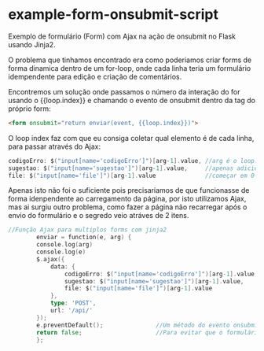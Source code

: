 # example-form-onsubmit-script
Exemplo de formulário (Form) com Ajax na ação de onsubmit no Flask usando Jinja2.

O problema que tinhamos encontrado era como poderiamos criar forms de forma dinamica dentro de um for-loop, onde cada linha teria um formulário idempendente para edição e criação de comentários.

Encontremos um solução onde passamos o número da interação do for usando o {{loop.index}} e chamando o evento de onsubmit dentro da tag do próprio form:

```html
<form onsubmit="return enviar(event, {{loop.index}})">
```
  
O loop index faz com que eu consiga coletar qual elemento é de cada linha, para passar através do Ajax:
```go
codigoErro: $("input[name='codigoErro']")[arg-1].value, //arg é o loop.index, como os elementos dentro do array começa em 0
sugestao: $("input[name='sugestao']")[arg-1].value,     //apenas adicionei o -1, também poderiamos ter feito o loop.index 
file: $("input[name='file']")[arg-1].value              //começar em 0
```
 
Apenas isto não foi o suficiente pois precisariamos de que funcionasse de forma idenpendente ao carregamento da página, por isto utilizamos Ajax, mas ai surgiu outro problema, como fazer a página não recarregar após o envio do formulário e o segredo veio atráves de 2 itens.

```go
//Função Ajax para multiplos forms com jinja2
    	enviar = function(e, arg) {
    	console.log(arg)
    	console.log(e)
        $.ajax({
            data: {
                codigoErro: $("input[name='codigoErro']")[arg-1].value,
                sugestao: $("input[name='sugestao']")[arg-1].value,
                file: $("input[name='file']")[arg-1].value
            },
            type: 'POST',
            url: '/api/'
        });
        e.preventDefault();               //Um método do evento onsubmit, normalmente utilizado junto com o ajax em um form
        return false;                     //Para evitar que o formulário recarregue a página (ou faça um post indesejado)
    	};
```
